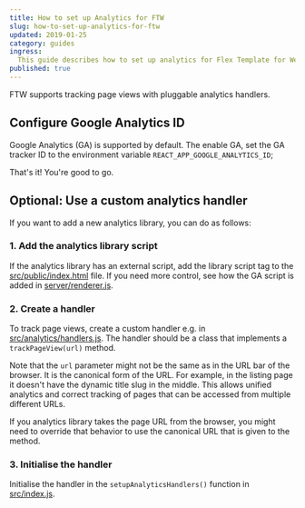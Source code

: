 ```yaml
---
title: How to set up Analytics for FTW
slug: how-to-set-up-analytics-for-ftw
updated: 2019-01-25
category: guides
ingress:
  This guide describes how to set up analytics for Flex Template for Web (FTW).
published: true
---
```


FTW supports tracking page views with pluggable analytics handlers.

## Configure Google Analytics ID

Google Analytics (GA) is supported by default. The enable GA, set the GA tracker
ID to the environment variable `REACT_APP_GOOGLE_ANALYTICS_ID`;

That's it! You're good to go.

## Optional: Use a custom analytics handler

If you want to add a new analytics library, you can do as follows:

### 1. Add the analytics library script

If the analytics library has an external script, add the library script tag to
the
[src/public/index.html](https://github.com/sharetribe/flex-template-web/blob/master/public/index.html)
file. If you need more control, see how the GA script is added in
[server/renderer.js](https://github.com/sharetribe/flex-template-web/blob/master/server/renderer.js).

### 2. Create a handler

To track page views, create a custom handler e.g. in
[src/analytics/handlers.js](https://github.com/sharetribe/flex-template-web/blob/master/src/analytics/handlers.js).
The handler should be a class that implements a `trackPageView(url)` method.

Note that the `url` parameter might not be the same as in the URL bar of the
browser. It is the canonical form of the URL. For example, in the listing page
it doesn't have the dynamic title slug in the middle. This allows unified
analytics and correct tracking of pages that can be accessed from multiple
different URLs.

If you analytics library takes the page URL from the browser, you might need to
override that behavior to use the canonical URL that is given to the method.

### 3. Initialise the handler

Initialise the handler in the `setupAnalyticsHandlers()` function in
[src/index.js](https://github.com/sharetribe/flex-template-web/blob/master/src/index.js).
